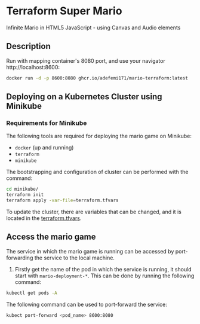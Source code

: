 # Terraform Super Mario

Infinite Mario in HTML5 JavaScript - using Canvas and Audio elements

## Description

Run with mapping container's 8080 port, and use your navigator http://localhost:8600:

```sh
docker run -d -p 8600:8080 ghcr.io/adefemi171/mario-terraform:latest
```

## Deploying on a Kubernetes Cluster using Minikube

### Requirements for Minikube

The following tools are required for deploying the mario game on Minikube:

- `docker` (up and running)
- `terraform`
- `minikube`

The bootstrapping and configuration of cluster can be performed with the command:

```sh
cd minikube/
terraform init
terraform apply -var-file=terraform.tfvars
```

To update the cluster, there are variables that can be changed, and it is located in the [terraform.tfvars](minikube/terraform.tfvars).

## Access the mario game

The service in which the mario game is running can be accessed by port-forwarding the service to the local machine. 

1. Firstly get the name of the pod in which the service is running, it should start with `mario-deployment-*`. This can be done by running the following command:

```sh
kubectl get pods -A
```

The following command can be used to port-forward the service:

```sh
kubect port-forward <pod_name> 8600:8080
```
